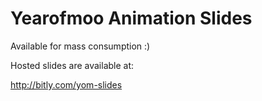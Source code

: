 # Yearofmoo Animation Slides

Available for mass consumption :)

Hosted slides are available at:

http://bitly.com/yom-slides

